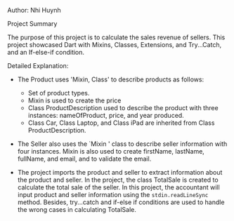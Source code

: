 Author: Nhi Huynh

Project Summary

The purpose of this project is to calculate the sales revenue of sellers.
This project showcased Dart with Mixins, Classes, Extensions, and Try...Catch, and an If-else-if condition.

Detailed Explanation:

* The Product uses 'Mixin, Class' to describe products as follows:

  -   Set of product types.
  -   Mixin is used to create the price
  -   Class ProductDescription used to describe the product with three instances: nameOfProduct, price, and year produced.
  -   Class Car, Class Laptop, and Class iPad are inherited from Class ProductDescription.

* The Seller also uses the `Mixin ' class to describe seller information with four instances. Mixin is also used to create firstName, lastName, fullName, and email, and to validate the email.

* The project imports the product and seller to extract information about the product and seller. In the project, the class TotalSale is created to calculate the total sale of the seller. In this project, the accountant will input product and seller information using the `stdin.readLineSync` method. Besides, try...catch and if-else if conditions are used to handle the wrong cases in calculating TotalSale.

